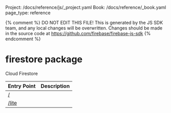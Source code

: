 Project: /docs/reference/js/_project.yaml
Book: /docs/reference/_book.yaml
page_type: reference

{% comment %}
DO NOT EDIT THIS FILE!
This is generated by the JS SDK team, and any local changes will be
overwritten. Changes should be made in the source code at
https://github.com/firebase/firebase-js-sdk
{% endcomment %}

# firestore package
Cloud Firestore

|  Entry Point | Description |
|  --- | --- |
|  [/](./firestore_.md#@firebase/firestore) |  |
|  [/lite](./firestore_lite.md#@firebase/firestore/lite) |  |

